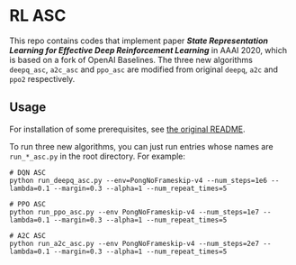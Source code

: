 # RL ASC

This repo contains codes that implement paper _**State Representation Learning for Effective Deep Reinforcement Learning**_
in AAAI 2020, which is based on a fork of OpenAI Baselines. The three new algorithms `deepq_asc`, `a2c_asc` and
`ppo_asc` are modified from original `deepq`, `a2c` and `ppo2` respectively.

## Usage

For installation of some prerequisites, see [the original README](README_baselines.md).

To run three new algorithms, you can just run entries whose names are `run_*_asc.py` in the root directory.
For example:

```shell script
# DQN ASC
python run_deepq_asc.py --env=PongNoFrameskip-v4 --num_steps=1e6 --lambda=0.1 --margin=0.3 --alpha=1 --num_repeat_times=5

# PPO ASC
python run_ppo_asc.py --env PongNoFrameskip-v4 --num_steps=1e7 --lambda=0.1 --margin=0.3 --alpha=1 --num_repeat_times=5

# A2C ASC
python run_a2c_asc.py --env PongNoFrameskip-v4 --num_steps=2e7 --lambda=0.1 --margin=0.3 --alpha=1 --num_repeat_times=5
```
